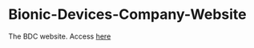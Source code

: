# Bionic-Devices-Company-Website
The BDC website. Access [here](https://riquelmyhsilva.github.io/Bionic-Devices-Company-Website/#)
